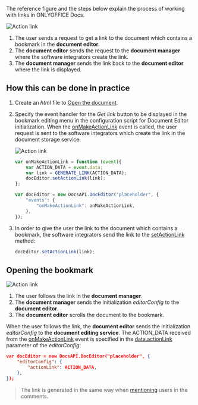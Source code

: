 The reference figure and the steps below explain the process of working with links in ONLYOFFICE Docs.

![Action link](/assets/images/editor/actionLink-create.png)

1. The user sends a request to get a link to the document which contains a bookmark in the **document editor**.
2. The **document editor** sends the request to the **document manager** where the software integrators create the link.
3. The **document manager** sends the link back to the **document editor** where the link is displayed.

## How this can be done in practice

1. Create an *html* file to [Open the document](../Opening%20file/index.md#how-this-can-be-done-in-practice).

2. Specify the event handler for the *Get link* button to be displayed in the bookmark editing menu in the configuration script for Document Editor initialization. When the [onMakeActionLink](../../../Usage%20API/Config/Events/index.md#onmakeactionlink) event is called, the user request is sent to the software integrators which create the link in the document storage service.

   ![Action link](/assets/images/editor/onMakeActionLink.png)

   ``` javascript
   var onMakeActionLink = function (event){
       var ACTION_DATA = event.data;
       var link = GENERATE_LINK(ACTION_DATA);
       docEditor.setActionLink(link);
   };

   var docEditor = new DocsAPI.DocEditor("placeholder", {
       "events": {
           "onMakeActionLink": onMakeActionLink,
       },
   });
   ```

3. In order to give the user the link to the document which contains a bookmark, the software integrators send the link to the [setActionLink](../../../Usage%20API/Methods/index.md#setactionlink) method:

   ``` javascript
   docEditor.setActionLink(link);
   ```

## Opening the bookmark

![Action link](/assets/images/editor/actionLink-open.png)

1. The user follows the link in the **document manager**.
2. The **document manager** sends the initialization *editorConfig* to the **document editor**.
3. The **document editor** scrolls the document to the bookmark.

When the user follows the link, the **document editor** sends the initialization *editorConfig* to the **document editing service**. The ACTION\_DATA received from the [onMakeActionLink](../../../Usage%20API/Config/Events/index.md#onmakeactionlink) event is specified in the [data.actionLink](../../../Usage%20API/Config/Editor/index.md#actionlink) parameter of the *editorConfig*:

``` json
var docEditor = new DocsAPI.DocEditor("placeholder", {
    "editorConfig": {
        "actionLink": ACTION_DATA,
    },
});
```

> The link is generated in the same way when [mentioning](../Mentions/index.md#how-this-can-be-done-in-practice) users in the comments.
